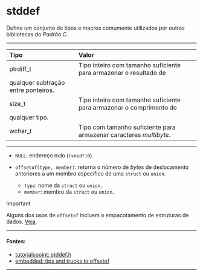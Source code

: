 # stddef
Define um conjunto de tipos e macros comumente utilizados por outras bibliotecas do
*Padrão C*.

---

| Tipo       | Valor                                              |
| :--        | :--                                                |
| ptrdiff\_t | Tipo inteiro com tamanho suficiente para armazenar o resultado de
qualquer subtração entre ponteiros. |
| size\_t    | Tipo inteiro com tamanho suficiente para armazenar o comprimento de
qualquer tipo. |
| wchar\_t   | Tipo com tamanho suficiente para armazenar caracteres *multibyte*. |

---

* `NULL`: endereço nulo (`(void*)0`).

* `offsetof(type, member)`: retorna o número de *bytes* de deslocamento anteriores a um
membro específico de uma `struct` ou `union`.
	* `type`: nome da `struct` ou `union`.
	* `member`: membro da `struct` ou `union`.

> [!IMPORTANT]
> Alguns dos usos de `offsetof` incluem o empacotamento de estruturas de dados.
> [Veja](https://www.embedded.com/learn-a-new-trick-with-the-offsetof-macro/ "Sobre 'offsetof'").

---

#### Fontes:
* [tutorialspoint: stddef.h](https://www.tutorialspoint.com/c_standard_library/stddef_h.htm )
* [embedded: tips and trucks to offsetof](https://www.embedded.com/learn-a-new-trick-with-the-offsetof-macro/ )

---
